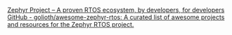 
[Zephyr Project – A proven RTOS ecosystem, by developers, for developers](https://www.zephyrproject.org/)
[GitHub - golioth/awesome-zephyr-rtos: A curated list of awesome projects and resources for the Zephyr RTOS project.](https://github.com/golioth/awesome-zephyr-rtos)

